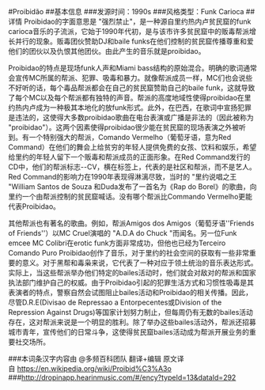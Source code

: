 #Proibidão
##基本信息
###发源时间：1990s
###风格类型：Funk Carioca
##详情
Proibidao的字面意思是 "强烈禁止"，是一种源自里约热内卢贫民窟的funk
carioca音乐的子流派，它始于1990年代初，是与该市许多贫民窟中的贩毒帮派增长并行的现象。贩毒团伙赞助DJ和baile
funks在他们控制的贫民窟传播尊重和爱他们的团伙以及仇恨其他团伙。由此产生的音乐就是proibidao。



Proibidao的特点是现场funk人声和Miami
bass结构的原始混合。明确的歌词通常会宣传MC所属的帮派、犯罪、吸毒和暴力。就像帮派成员一样，MC们也会说些不好听的话，每个毒品帮派都会在自己的贫民窟赞助自己的baile
funk，这就导致了每个MC以及每个帮派都有独特的声音。帮派的高度地域性使得proibidao在里约热内卢成为一种极其本地化的放funk形式。此外，在巴西，在歌词中宣扬犯罪是违法的，这使得大多数proibidao歌曲在电台表演或广播是非法的（因此被称为
"proibidao"）。这两个因素使得proibidao很少能在贫民窟的现场表演之外被听到。有一个特别强大的帮派，Comando
Vermelho（葡萄牙语，意为Red
Command）在他们的舞会上给贫穷的年轻人提供免费的女孩、饮料和娱乐，希望给里约的年轻人留下一个贩毒和帮派成员的正面形象。在Red
Command发行的CD中，他们的帮派标志--CV，横在标签上，代表的是社区和帮派，而不是艺人。Red
Command的影响力在1990年表现得淋漓尽致，当时的 "里约说唱之王 "William Santos de Souza 和Duda发布了一首名为《Rap
do Borel》的歌曲，向里约一个由帮派控制的贫民窟喊话。没有哪个帮派比Commando Vermelho更能代表Proibidao。



其他帮派也有著名的歌曲。例如，帮派Amigos dos Amigos（葡萄牙语''Friends of Friends''）以MC Cruel演唱的
"A.D.A do Chuck "而闻名。另一位Funk emcee MC Colibri在erotic funk方面非常成功，但他也已经为Terceiro
Comando Puro
Proibidao创作了音乐，对于里约的社会空间的获取有一些非常重要的意义。对于黑帮和毒枭来说，它代表了一种对应于领土统治的音乐表达形式。实际上，当这些帮派举办他们特定的bailes活动时，他们就会对敌对的帮派和国家执法部门维护自己的权威。由于Proibidao引起的犯罪生活方式和习惯性吸毒是其表演者的特点，警察自然会试图阻止bailes活动和Proibidao的相关传播。因此，尽管D.R.E(Divisao
de Repressao a Entorpecentes或Division of the Repression Against
Drugs)等国家计划努力制止，但每周仍有无数的bailes活动存在，这对帮派来说是一个明显的胜利。除了举办这些bailes活动外，帮派还招募城市青年，宣传他们的日常斗争，这使得贫民窟bailes活动成为帮派开展业务的重要社交场所。

###本词条汉字内容由 @多频百科团队 翻译+编辑
原文译自 https://en.wikipedia.org/wiki/Proibid%C3%A3o
###http://dropinapp.hearinmusic.com/#/ency?typeId=13&dataId=292
